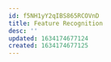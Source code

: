 ```yaml
---
id: f5NH1yY2qIBS865RCOVnD
title: Feature Recognition
desc: ''
updated: 1634174677124
created: 1634174677125
---
```


